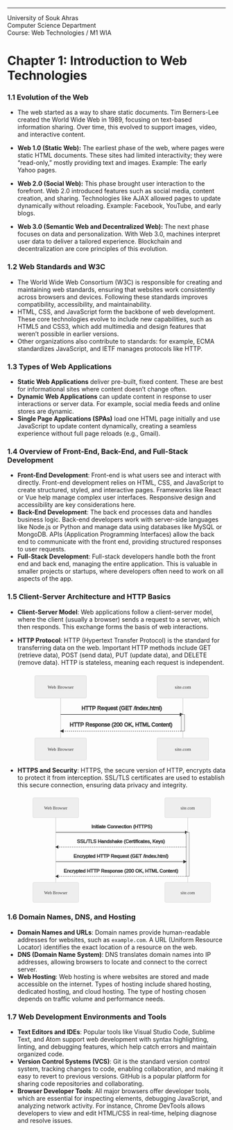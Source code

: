 <!DOCTYPE html>
<html>

<head>
  <meta charset="utf-8">
  <meta name="viewport" content="width=device-width, initial-scale=1.0">
  <title>1.1-Chapter 1</title>
  <link rel="stylesheet" href="https://stackedit.io/style.css" />
</head>

<body class="stackedit">
  <div class="stackedit__html"><hr>
<p>University of Souk Ahras<br>
Computer Science Department<br>
Course: Web Technologies / M1 WIA</p>
<h1 id="chapter-1-introduction-to-web-technologies">Chapter 1: Introduction to Web Technologies</h1>
<h3 id="evolution-of-the-web">1.1 Evolution of the Web</h3>
<ul>
<li>
<p>The web started as a way to share static documents. Tim Berners-Lee created the World Wide Web in 1989, focusing on text-based information sharing. Over time, this evolved to support images, video, and interactive content.</p>
</li>
<li>
<p><strong>Web 1.0 (Static Web):</strong> The earliest phase of the web, where pages were static HTML documents. These sites had limited interactivity; they were “read-only,” mostly providing text and images. Example: The early Yahoo pages.</p>
</li>
<li>
<p><strong>Web 2.0 (Social Web):</strong> This phase brought user interaction to the forefront. Web 2.0 introduced features such as social media, content creation, and sharing. Technologies like AJAX allowed pages to update dynamically without reloading. Example: Facebook, YouTube, and early blogs.</p>
</li>
<li>
<p><strong>Web 3.0 (Semantic Web and Decentralized Web):</strong> The next phase focuses on data and personalization. With Web 3.0, machines interpret user data to deliver a tailored experience. Blockchain and decentralization are core principles of this evolution.</p>
</li>
</ul>
<h3 id="web-standards-and-w3c">1.2 Web Standards and W3C</h3>
<ul>
<li>The World Wide Web Consortium (W3C) is responsible for creating and maintaining web standards, ensuring that websites work consistently across browsers and devices. Following these standards improves compatibility, accessibility, and maintainability.</li>
<li>HTML, CSS, and JavaScript form the backbone of web development. These core technologies evolve to include new capabilities, such as HTML5 and CSS3, which add multimedia and design features that weren’t possible in earlier versions.</li>
<li>Other organizations also contribute to standards: for example, ECMA standardizes JavaScript, and IETF manages protocols like HTTP.</li>
</ul>
<h3 id="types-of-web-applications">1.3 Types of Web Applications</h3>
<ul>
<li><strong>Static Web Applications</strong> deliver pre-built, fixed content. These are best for informational sites where content doesn’t change often.</li>
<li><strong>Dynamic Web Applications</strong> can update content in response to user interactions or server data. For example, social media feeds and online stores are dynamic.</li>
<li><strong>Single Page Applications (SPAs)</strong> load one HTML page initially and use JavaScript to update content dynamically, creating a seamless experience without full page reloads (e.g., Gmail).</li>
</ul>
<h3 id="overview-of-front-end-back-end-and-full-stack-development">1.4 Overview of Front-End, Back-End, and Full-Stack Development</h3>
<ul>
<li><strong>Front-End Development</strong>: Front-end is what users see and interact with directly. Front-end development relies on HTML, CSS, and JavaScript to create structured, styled, and interactive pages. Frameworks like React or Vue help manage complex user interfaces. Responsive design and accessibility are key considerations here.</li>
<li><strong>Back-End Development</strong>: The back end processes data and handles business logic. Back-end developers work with server-side languages like Node.js or Python and manage data using databases like MySQL or MongoDB. APIs (Application Programming Interfaces) allow the back end to communicate with the front end, providing structured responses to user requests.</li>
<li><strong>Full-Stack Development</strong>: Full-stack developers handle both the front end and back end, managing the entire application. This is valuable in smaller projects or startups, where developers often need to work on all aspects of the app.</li>
</ul>
<h3 id="client-server-architecture-and-http-basics">1.5 Client-Server Architecture and HTTP Basics</h3>
<ul>
<li>
<p><strong>Client-Server Model</strong>: Web applications follow a client-server model, where the client (usually a browser) sends a request to a server, which then responds. This exchange forms the basis of web interactions.</p>
</li>
<li>
<p><strong>HTTP Protocol</strong>: HTTP (Hypertext Transfer Protocol) is the standard for transferring data on the web. Important HTTP methods include GET (retrieve data), POST (send data), PUT (update data), and DELETE (remove data). HTTP is stateless, meaning each request is independent.</p>
<pre class=" language-mermaid"><svg id="mermaid-svg-D4B1teL48GU87xZO" width="100%" xmlns="http://www.w3.org/2000/svg" height="257" style="max-width: 606px;" viewBox="-50 -10 606 257"><style>#mermaid-svg-D4B1teL48GU87xZO{font-family:"trebuchet ms",verdana,arial,sans-serif;font-size:16px;fill:#000000;}#mermaid-svg-D4B1teL48GU87xZO .error-icon{fill:#552222;}#mermaid-svg-D4B1teL48GU87xZO .error-text{fill:#552222;stroke:#552222;}#mermaid-svg-D4B1teL48GU87xZO .edge-thickness-normal{stroke-width:2px;}#mermaid-svg-D4B1teL48GU87xZO .edge-thickness-thick{stroke-width:3.5px;}#mermaid-svg-D4B1teL48GU87xZO .edge-pattern-solid{stroke-dasharray:0;}#mermaid-svg-D4B1teL48GU87xZO .edge-pattern-dashed{stroke-dasharray:3;}#mermaid-svg-D4B1teL48GU87xZO .edge-pattern-dotted{stroke-dasharray:2;}#mermaid-svg-D4B1teL48GU87xZO .marker{fill:#666;stroke:#666;}#mermaid-svg-D4B1teL48GU87xZO .marker.cross{stroke:#666;}#mermaid-svg-D4B1teL48GU87xZO svg{font-family:"trebuchet ms",verdana,arial,sans-serif;font-size:16px;}#mermaid-svg-D4B1teL48GU87xZO .actor{stroke:hsl(0,0%,83%);fill:#eee;}#mermaid-svg-D4B1teL48GU87xZO text.actor > tspan{fill:#333;stroke:none;}#mermaid-svg-D4B1teL48GU87xZO .actor-line{stroke:#666;}#mermaid-svg-D4B1teL48GU87xZO .messageLine0{stroke-width:1.5;stroke-dasharray:none;stroke:#333;}#mermaid-svg-D4B1teL48GU87xZO .messageLine1{stroke-width:1.5;stroke-dasharray:2,2;stroke:#333;}#mermaid-svg-D4B1teL48GU87xZO #arrowhead path{fill:#333;stroke:#333;}#mermaid-svg-D4B1teL48GU87xZO .sequenceNumber{fill:white;}#mermaid-svg-D4B1teL48GU87xZO #sequencenumber{fill:#333;}#mermaid-svg-D4B1teL48GU87xZO #crosshead path{fill:#333;stroke:#333;}#mermaid-svg-D4B1teL48GU87xZO .messageText{fill:#333;stroke:#333;}#mermaid-svg-D4B1teL48GU87xZO .labelBox{stroke:hsl(0,0%,83%);fill:#eee;}#mermaid-svg-D4B1teL48GU87xZO .labelText,#mermaid-svg-D4B1teL48GU87xZO .labelText > tspan{fill:#333;stroke:none;}#mermaid-svg-D4B1teL48GU87xZO .loopText,#mermaid-svg-D4B1teL48GU87xZO .loopText > tspan{fill:#333;stroke:none;}#mermaid-svg-D4B1teL48GU87xZO .loopLine{stroke-width:2px;stroke-dasharray:2,2;stroke:hsl(0,0%,83%);fill:hsl(0,0%,83%);}#mermaid-svg-D4B1teL48GU87xZO .note{stroke:hsl(60,100%,23.3333333333%);fill:#ffa;}#mermaid-svg-D4B1teL48GU87xZO .noteText,#mermaid-svg-D4B1teL48GU87xZO .noteText > tspan{fill:#333;stroke:none;}#mermaid-svg-D4B1teL48GU87xZO .activation0{fill:#f4f4f4;stroke:#666;}#mermaid-svg-D4B1teL48GU87xZO .activation1{fill:#f4f4f4;stroke:#666;}#mermaid-svg-D4B1teL48GU87xZO .activation2{fill:#f4f4f4;stroke:#666;}#mermaid-svg-D4B1teL48GU87xZO:root{--mermaid-font-family:"trebuchet ms",verdana,arial,sans-serif;}#mermaid-svg-D4B1teL48GU87xZO sequence{fill:apa;}</style><g></g><g><line id="actor99" x1="75" y1="5" x2="75" y2="246" class="actor-line" stroke-width="0.5px" stroke="#999"></line><rect x="0" y="0" fill="#eaeaea" stroke="#666" width="150" height="65" rx="3" ry="3" class="actor"></rect><text x="75" y="32.5" dominant-baseline="central" alignment-baseline="central" class="actor" style="text-anchor: middle; font-size: 14px; font-weight: 400; font-family: Open-Sans, &quot;sans-serif&quot;;"><tspan x="75" dy="0">Web Browser</tspan></text></g><g><line id="actor100" x1="431" y1="5" x2="431" y2="246" class="actor-line" stroke-width="0.5px" stroke="#999"></line><rect x="356" y="0" fill="#eaeaea" stroke="#666" width="150" height="65" rx="3" ry="3" class="actor"></rect><text x="431" y="32.5" dominant-baseline="central" alignment-baseline="central" class="actor" style="text-anchor: middle; font-size: 14px; font-weight: 400; font-family: Open-Sans, &quot;sans-serif&quot;;"><tspan x="431" dy="0">site.com</tspan></text></g><defs><marker id="arrowhead" refX="9" refY="5" markerUnits="userSpaceOnUse" markerWidth="12" markerHeight="12" orient="auto"><path d="M 0 0 L 10 5 L 0 10 z"></path></marker></defs><defs><marker id="crosshead" markerWidth="15" markerHeight="8" orient="auto" refX="16" refY="4"><path fill="black" stroke="#000000" stroke-width="1px" d="M 9,2 V 6 L16,4 Z" style="stroke-dasharray: 0, 0;"></path><path fill="none" stroke="#000000" stroke-width="1px" d="M 0,1 L 6,7 M 6,1 L 0,7" style="stroke-dasharray: 0, 0;"></path></marker></defs><defs><marker id="filled-head" refX="18" refY="7" markerWidth="20" markerHeight="28" orient="auto"><path d="M 18,7 L9,13 L14,7 L9,1 Z"></path></marker></defs><defs><marker id="sequencenumber" refX="15" refY="15" markerWidth="60" markerHeight="40" orient="auto"><circle cx="15" cy="15" r="6"></circle></marker></defs><text x="253" y="80" text-anchor="middle" dominant-baseline="middle" alignment-baseline="middle" class="messageText" dy="1em" style="font-family: &quot;trebuchet ms&quot;, verdana, arial, sans-serif; font-size: 16px; font-weight: 400;">HTTP Request (GET /index.html)</text><line x1="75" y1="113" x2="431" y2="113" class="messageLine0" stroke-width="2" stroke="none" marker-end="url(#arrowhead)" style="fill: none;"></line><g><rect x="426" y="113" fill="#EDF2AE" stroke="#666" width="10" height="48" rx="0" ry="0" class="activation0"></rect></g><text x="251" y="128" text-anchor="middle" dominant-baseline="middle" alignment-baseline="middle" class="messageText" dy="1em" style="font-family: &quot;trebuchet ms&quot;, verdana, arial, sans-serif; font-size: 16px; font-weight: 400;">HTTP Response (200 OK, HTML Content)</text><line x1="426" y1="161" x2="75" y2="161" class="messageLine1" stroke-width="2" stroke="none" marker-end="url(#arrowhead)" style="stroke-dasharray: 3, 3; fill: none;"></line><g><rect x="0" y="181" fill="#eaeaea" stroke="#666" width="150" height="65" rx="3" ry="3" class="actor"></rect><text x="75" y="213.5" dominant-baseline="central" alignment-baseline="central" class="actor" style="text-anchor: middle; font-size: 14px; font-weight: 400; font-family: Open-Sans, &quot;sans-serif&quot;;"><tspan x="75" dy="0">Web Browser</tspan></text></g><g><rect x="356" y="181" fill="#eaeaea" stroke="#666" width="150" height="65" rx="3" ry="3" class="actor"></rect><text x="431" y="213.5" dominant-baseline="central" alignment-baseline="central" class="actor" style="text-anchor: middle; font-size: 14px; font-weight: 400; font-family: Open-Sans, &quot;sans-serif&quot;;"><tspan x="431" dy="0">site.com</tspan></text></g></svg></pre>
</li>
<li>
<p><strong>HTTPS and Security</strong>: HTTPS, the secure version of HTTP, encrypts data to protect it from interception. SSL/TLS certificates are used to establish this secure connection, ensuring data privacy and integrity.</p>
<pre class=" language-mermaid"><svg id="mermaid-svg-hunQtejej5VvNmv3" width="100%" xmlns="http://www.w3.org/2000/svg" height="353" style="max-width: 683px;" viewBox="-50 -10 683 353"><style>#mermaid-svg-hunQtejej5VvNmv3{font-family:"trebuchet ms",verdana,arial,sans-serif;font-size:16px;fill:#000000;}#mermaid-svg-hunQtejej5VvNmv3 .error-icon{fill:#552222;}#mermaid-svg-hunQtejej5VvNmv3 .error-text{fill:#552222;stroke:#552222;}#mermaid-svg-hunQtejej5VvNmv3 .edge-thickness-normal{stroke-width:2px;}#mermaid-svg-hunQtejej5VvNmv3 .edge-thickness-thick{stroke-width:3.5px;}#mermaid-svg-hunQtejej5VvNmv3 .edge-pattern-solid{stroke-dasharray:0;}#mermaid-svg-hunQtejej5VvNmv3 .edge-pattern-dashed{stroke-dasharray:3;}#mermaid-svg-hunQtejej5VvNmv3 .edge-pattern-dotted{stroke-dasharray:2;}#mermaid-svg-hunQtejej5VvNmv3 .marker{fill:#666;stroke:#666;}#mermaid-svg-hunQtejej5VvNmv3 .marker.cross{stroke:#666;}#mermaid-svg-hunQtejej5VvNmv3 svg{font-family:"trebuchet ms",verdana,arial,sans-serif;font-size:16px;}#mermaid-svg-hunQtejej5VvNmv3 .actor{stroke:hsl(0,0%,83%);fill:#eee;}#mermaid-svg-hunQtejej5VvNmv3 text.actor > tspan{fill:#333;stroke:none;}#mermaid-svg-hunQtejej5VvNmv3 .actor-line{stroke:#666;}#mermaid-svg-hunQtejej5VvNmv3 .messageLine0{stroke-width:1.5;stroke-dasharray:none;stroke:#333;}#mermaid-svg-hunQtejej5VvNmv3 .messageLine1{stroke-width:1.5;stroke-dasharray:2,2;stroke:#333;}#mermaid-svg-hunQtejej5VvNmv3 #arrowhead path{fill:#333;stroke:#333;}#mermaid-svg-hunQtejej5VvNmv3 .sequenceNumber{fill:white;}#mermaid-svg-hunQtejej5VvNmv3 #sequencenumber{fill:#333;}#mermaid-svg-hunQtejej5VvNmv3 #crosshead path{fill:#333;stroke:#333;}#mermaid-svg-hunQtejej5VvNmv3 .messageText{fill:#333;stroke:#333;}#mermaid-svg-hunQtejej5VvNmv3 .labelBox{stroke:hsl(0,0%,83%);fill:#eee;}#mermaid-svg-hunQtejej5VvNmv3 .labelText,#mermaid-svg-hunQtejej5VvNmv3 .labelText > tspan{fill:#333;stroke:none;}#mermaid-svg-hunQtejej5VvNmv3 .loopText,#mermaid-svg-hunQtejej5VvNmv3 .loopText > tspan{fill:#333;stroke:none;}#mermaid-svg-hunQtejej5VvNmv3 .loopLine{stroke-width:2px;stroke-dasharray:2,2;stroke:hsl(0,0%,83%);fill:hsl(0,0%,83%);}#mermaid-svg-hunQtejej5VvNmv3 .note{stroke:hsl(60,100%,23.3333333333%);fill:#ffa;}#mermaid-svg-hunQtejej5VvNmv3 .noteText,#mermaid-svg-hunQtejej5VvNmv3 .noteText > tspan{fill:#333;stroke:none;}#mermaid-svg-hunQtejej5VvNmv3 .activation0{fill:#f4f4f4;stroke:#666;}#mermaid-svg-hunQtejej5VvNmv3 .activation1{fill:#f4f4f4;stroke:#666;}#mermaid-svg-hunQtejej5VvNmv3 .activation2{fill:#f4f4f4;stroke:#666;}#mermaid-svg-hunQtejej5VvNmv3:root{--mermaid-font-family:"trebuchet ms",verdana,arial,sans-serif;}#mermaid-svg-hunQtejej5VvNmv3 sequence{fill:apa;}</style><g></g><g><line id="actor101" x1="75" y1="5" x2="75" y2="342" class="actor-line" stroke-width="0.5px" stroke="#999"></line><rect x="0" y="0" fill="#eaeaea" stroke="#666" width="150" height="65" rx="3" ry="3" class="actor"></rect><text x="75" y="32.5" dominant-baseline="central" alignment-baseline="central" class="actor" style="text-anchor: middle; font-size: 14px; font-weight: 400; font-family: Open-Sans, &quot;sans-serif&quot;;"><tspan x="75" dy="0">Web Browser</tspan></text></g><g><line id="actor102" x1="508" y1="5" x2="508" y2="342" class="actor-line" stroke-width="0.5px" stroke="#999"></line><rect x="433" y="0" fill="#eaeaea" stroke="#666" width="150" height="65" rx="3" ry="3" class="actor"></rect><text x="508" y="32.5" dominant-baseline="central" alignment-baseline="central" class="actor" style="text-anchor: middle; font-size: 14px; font-weight: 400; font-family: Open-Sans, &quot;sans-serif&quot;;"><tspan x="508" dy="0">site.com</tspan></text></g><defs><marker id="arrowhead" refX="9" refY="5" markerUnits="userSpaceOnUse" markerWidth="12" markerHeight="12" orient="auto"><path d="M 0 0 L 10 5 L 0 10 z"></path></marker></defs><defs><marker id="crosshead" markerWidth="15" markerHeight="8" orient="auto" refX="16" refY="4"><path fill="black" stroke="#000000" stroke-width="1px" d="M 9,2 V 6 L16,4 Z" style="stroke-dasharray: 0, 0;"></path><path fill="none" stroke="#000000" stroke-width="1px" d="M 0,1 L 6,7 M 6,1 L 0,7" style="stroke-dasharray: 0, 0;"></path></marker></defs><defs><marker id="filled-head" refX="18" refY="7" markerWidth="20" markerHeight="28" orient="auto"><path d="M 18,7 L9,13 L14,7 L9,1 Z"></path></marker></defs><defs><marker id="sequencenumber" refX="15" refY="15" markerWidth="60" markerHeight="40" orient="auto"><circle cx="15" cy="15" r="6"></circle></marker></defs><text x="292" y="80" text-anchor="middle" dominant-baseline="middle" alignment-baseline="middle" class="messageText" dy="1em" style="font-family: &quot;trebuchet ms&quot;, verdana, arial, sans-serif; font-size: 16px; font-weight: 400;">Initiate Connection (HTTPS)</text><line x1="75" y1="113" x2="508" y2="113" class="messageLine0" stroke-width="2" stroke="none" marker-end="url(#arrowhead)" style="fill: none;"></line><g><rect x="503" y="113" fill="#EDF2AE" stroke="#666" width="10" height="144" rx="0" ry="0" class="activation0"></rect></g><text x="289" y="128" text-anchor="middle" dominant-baseline="middle" alignment-baseline="middle" class="messageText" dy="1em" style="font-family: &quot;trebuchet ms&quot;, verdana, arial, sans-serif; font-size: 16px; font-weight: 400;">SSL/TLS Handshake (Certificates, Keys)</text><line x1="503" y1="161" x2="75" y2="161" class="messageLine1" stroke-width="2" stroke="none" marker-end="url(#arrowhead)" style="stroke-dasharray: 3, 3; fill: none;"></line><text x="289" y="176" text-anchor="middle" dominant-baseline="middle" alignment-baseline="middle" class="messageText" dy="1em" style="font-family: &quot;trebuchet ms&quot;, verdana, arial, sans-serif; font-size: 16px; font-weight: 400;">Encrypted HTTP Request (GET /index.html)</text><line x1="75" y1="209" x2="503" y2="209" class="messageLine0" stroke-width="2" stroke="none" marker-end="url(#arrowhead)" style="fill: none;"></line><text x="289" y="224" text-anchor="middle" dominant-baseline="middle" alignment-baseline="middle" class="messageText" dy="1em" style="font-family: &quot;trebuchet ms&quot;, verdana, arial, sans-serif; font-size: 16px; font-weight: 400;">Encrypted HTTP Response (200 OK, HTML Content)</text><line x1="503" y1="257" x2="75" y2="257" class="messageLine1" stroke-width="2" stroke="none" marker-end="url(#arrowhead)" style="stroke-dasharray: 3, 3; fill: none;"></line><g><rect x="0" y="277" fill="#eaeaea" stroke="#666" width="150" height="65" rx="3" ry="3" class="actor"></rect><text x="75" y="309.5" dominant-baseline="central" alignment-baseline="central" class="actor" style="text-anchor: middle; font-size: 14px; font-weight: 400; font-family: Open-Sans, &quot;sans-serif&quot;;"><tspan x="75" dy="0">Web Browser</tspan></text></g><g><rect x="433" y="277" fill="#eaeaea" stroke="#666" width="150" height="65" rx="3" ry="3" class="actor"></rect><text x="508" y="309.5" dominant-baseline="central" alignment-baseline="central" class="actor" style="text-anchor: middle; font-size: 14px; font-weight: 400; font-family: Open-Sans, &quot;sans-serif&quot;;"><tspan x="508" dy="0">site.com</tspan></text></g></svg></pre>
</li>
</ul>
<h3 id="domain-names-dns-and-hosting">1.6 Domain Names, DNS, and Hosting</h3>
<ul>
<li><strong>Domain Names and URLs</strong>: Domain names provide human-readable addresses for websites, such as <code>example.com</code>. A URL (Uniform Resource Locator) identifies the exact location of a resource on the web.</li>
<li><strong>DNS (Domain Name System)</strong>: DNS translates domain names into IP addresses, allowing browsers to locate and connect to the correct server.</li>
<li><strong>Web Hosting</strong>: Web hosting is where websites are stored and made accessible on the internet. Types of hosting include shared hosting, dedicated hosting, and cloud hosting. The type of hosting chosen depends on traffic volume and performance needs.</li>
</ul>
<h3 id="web-development-environments-and-tools">1.7 Web Development Environments and Tools</h3>
<ul>
<li><strong>Text Editors and IDEs</strong>: Popular tools like Visual Studio Code, Sublime Text, and Atom support web development with syntax highlighting, linting, and debugging features, which help catch errors and maintain organized code.</li>
<li><strong>Version Control Systems (VCS)</strong>: Git is the standard version control system, tracking changes to code, enabling collaboration, and making it easy to revert to previous versions. GitHub is a popular platform for sharing code repositories and collaborating.</li>
<li><strong>Browser Developer Tools</strong>: All major browsers offer developer tools, which are essential for inspecting elements, debugging JavaScript, and analyzing network activity. For instance, Chrome DevTools allows developers to view and edit HTML/CSS in real-time, helping diagnose and resolve issues.</li>
</ul>
</div>
</body>

</html>

